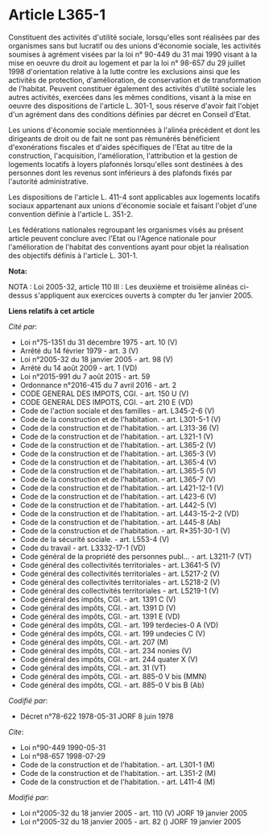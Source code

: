# Article L365-1

Constituent des activités d'utilité sociale, lorsqu'elles sont réalisées par des organismes sans but lucratif ou des unions
d'économie sociale, les activités soumises à agrément visées par la loi n° 90-449 du 31 mai 1990 visant à la mise en oeuvre
du droit au logement et par la loi n° 98-657 du 29 juillet 1998 d'orientation relative à la lutte contre les exclusions ainsi
que les activités de protection, d'amélioration, de conservation et de transformation de l'habitat. Peuvent constituer
également des activités d'utilité sociale les autres activités, exercées dans les mêmes conditions, visant à la mise en
oeuvre des dispositions de l'article L. 301-1, sous réserve d'avoir fait l'objet d'un agrément dans des conditions définies
par décret en Conseil d'Etat.

Les unions d'économie sociale mentionnées à l'alinéa précédent et dont les dirigeants de droit ou de fait ne sont pas
rémunérés bénéficient d'exonérations fiscales et d'aides spécifiques de l'Etat au titre de la construction, l'acquisition,
l'amélioration, l'attribution et la gestion de logements locatifs à loyers plafonnés lorsqu'elles sont destinées à des
personnes dont les revenus sont inférieurs à des plafonds fixés par l'autorité administrative.

Les dispositions de l'article L. 411-4 sont applicables aux logements locatifs sociaux appartenant aux unions d'économie
sociale et faisant l'objet d'une convention définie à l'article L. 351-2.

Les fédérations nationales regroupant les organismes visés au présent article peuvent conclure avec l'Etat ou l'Agence
nationale pour l'amélioration de l'habitat des conventions ayant pour objet la réalisation des objectifs définis à l'article
L. 301-1.

**Nota:**

NOTA : Loi 2005-32, article 110 III : Les deuxième et troisième alinéas ci-dessus s'appliquent aux exercices ouverts à
compter du 1er janvier 2005.

**Liens relatifs à cet article**

_Cité par_:

  - Loi n°75-1351 du 31 décembre 1975 - art. 10 (V)
  - Arrêté du 14 février 1979 - art. 3 (V)
  - Loi n°2005-32 du 18 janvier 2005 - art. 98 (V)
  - Arrêté du 14 août 2009 - art. 1 (VD)
  - Loi n°2015-991 du 7 août 2015 - art. 59
  - Ordonnance n°2016-415 du 7 avril 2016 - art. 2
  - CODE GENERAL DES IMPOTS, CGI. - art. 150 U (V)
  - CODE GENERAL DES IMPOTS, CGI. - art. 210 E (VD)
  - Code de l'action sociale et des familles - art. L345-2-6 (V)
  - Code de la construction et de l'habitation. - art. L301-5-1 (V)
  - Code de la construction et de l'habitation. - art. L313-36 (V)
  - Code de la construction et de l'habitation. - art. L321-1 (V)
  - Code de la construction et de l'habitation. - art. L365-2 (V)
  - Code de la construction et de l'habitation. - art. L365-3 (V)
  - Code de la construction et de l'habitation. - art. L365-4 (V)
  - Code de la construction et de l'habitation. - art. L365-5 (V)
  - Code de la construction et de l'habitation. - art. L365-7 (V)
  - Code de la construction et de l'habitation. - art. L421-12-1 (V)
  - Code de la construction et de l'habitation. - art. L423-6 (V)
  - Code de la construction et de l'habitation. - art. L442-5 (V)
  - Code de la construction et de l'habitation. - art. L443-15-2-2 (VD)
  - Code de la construction et de l'habitation. - art. L445-8 (Ab)
  - Code de la construction et de l'habitation. - art. R*351-30-1 (V)
  - Code de la sécurité sociale. - art. L553-4 (V)
  - Code du travail - art. L3332-17-1 (VD)
  - Code général de la propriété des personnes publ... - art. L3211-7 (VT)
  - Code général des collectivités territoriales - art. L3641-5 (V)
  - Code général des collectivités territoriales - art. L5217-2 (V)
  - Code général des collectivités territoriales - art. L5218-2 (V)
  - Code général des collectivités territoriales - art. L5219-1 (V)
  - Code général des impôts, CGI. - art. 1391 C (V)
  - Code général des impôts, CGI. - art. 1391 D (V)
  - Code général des impôts, CGI. - art. 1391 E (VD)
  - Code général des impôts, CGI. - art. 199 terdecies-0 A (VD)
  - Code général des impôts, CGI. - art. 199 undecies C (V)
  - Code général des impôts, CGI. - art. 207 (M)
  - Code général des impôts, CGI. - art. 234 nonies (V)
  - Code général des impôts, CGI. - art. 244 quater X (V)
  - Code général des impôts, CGI. - art. 31 (VT)
  - Code général des impôts, CGI. - art. 885-0 V bis (MMN)
  - Code général des impôts, CGI. - art. 885-0 V bis B (Ab)

_Codifié par_:

  - Décret n°78-622 1978-05-31 JORF 8 juin 1978

_Cite_:

  - Loi n°90-449 1990-05-31
  - Loi n°98-657 1998-07-29
  - Code de la construction et de l'habitation. - art. L301-1 (M)
  - Code de la construction et de l'habitation. - art. L351-2 (M)
  - Code de la construction et de l'habitation. - art. L411-4 (M)

_Modifié par_:

  - Loi n°2005-32 du 18 janvier 2005 - art. 110 (V) JORF 19 janvier 2005
  - Loi n°2005-32 du 18 janvier 2005 - art. 82 () JORF 19 janvier 2005
